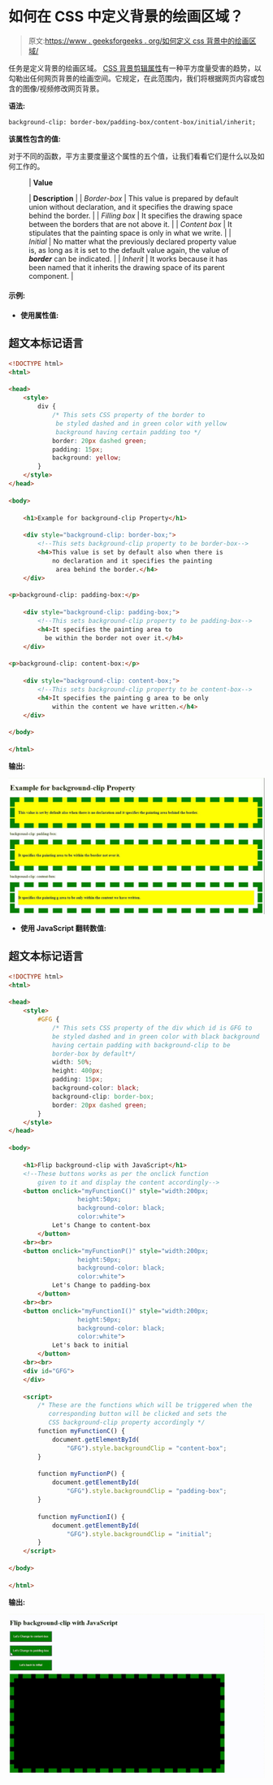 # 如何在 CSS 中定义背景的绘画区域？

> 原文:[https://www . geeksforgeeks . org/如何定义 css 背景中的绘画区域/](https://www.geeksforgeeks.org/how-to-define-the-painting-area-of-the-background-in-css/)

任务是定义背景的绘画区域。 [CSS 背景剪辑属性](https://www.geeksforgeeks.org/css-background-clip-property/)有一种平方度量受害的趋势，以勾勒出任何网页背景的绘画空间。它规定，在此范围内，我们将根据网页内容或包含的图像/视频修改网页背景。

**语法:**

```html
background-clip: border-box/padding-box/content-box/initial/inherit;
```

**该属性包含的值:**

对于不同的函数，平方主要度量这个属性的五个值，让我们看看它们是什么以及如何工作的。

<figure class="table">

| **Value**

 | **Description** |
| *Border-box* | This value is prepared by default union without declaration, and it specifies the drawing space behind the border. |
| *Filling box* | It specifies the drawing space between the borders that are not above it. |
| *Content box* | It stipulates that the painting space is only in what we write. |
| *Initial* | No matter what the previously declared property value is, as long as it is set to the default value again, the value of ***border*** can be indicated. |
| *Inherit* | It works because it has been named that it inherits the drawing space of its parent component. |

</figure>

#### 示例:

*   **使用属性值:**

## 超文本标记语言

```html
<!DOCTYPE html>
<html>

<head>
    <style>
        div {
            /* This sets CSS property of the border to
             be styled dashed and in green color with yellow 
             background having certain padding too */
            border: 20px dashed green;
            padding: 15px;
            background: yellow;
        }
    </style>
</head>

<body>

    <h1>Example for background-clip Property</h1>

    <div style="background-clip: border-box;">
        <!--This sets background-clip property to be border-box-->
        <h4>This value is set by default also when there is 
            no declaration and it specifies the painting
             area behind the border.</h4>
    </div>

<p>background-clip: padding-box:</p>

    <div style="background-clip: padding-box;">
        <!--This sets background-clip property to be padding-box-->
        <h4>It specifies the painting area to
          be within the border not over it.</h4>
    </div>

<p>background-clip: content-box:</p>

    <div style="background-clip: content-box;">
        <!--This sets background-clip property to be content-box-->
        <h4>It specifies the painting g area to be only 
            within the content we have written.</h4>
    </div>

</body>

</html>
```

**输出:**

![](img/39d6beff87639e4ed58acdc5ddd9f98f.png)

*   **使用 JavaScript 翻转数值:**

## 超文本标记语言

```html
<!DOCTYPE html>
<html>

<head>
    <style>
        #GFG {
            /* This sets CSS property of the div which id is GFG to 
            be styled dashed and in green color with black background 
            having certain padding with background-clip to be 
            border-box by default*/
            width: 50%;
            height: 400px;
            padding: 15px;
            background-color: black;
            background-clip: border-box;
            border: 20px dashed green;
        }
    </style>
</head>

<body>

    <h1>Flip background-clip with JavaScript</h1>
    <!--These buttons works as per the onclick function 
        given to it and display the content accordingly-->
    <button onclick="myFunctionC()" style="width:200px;
                   height:50px;
                   background-color: black;
                   color:white">
            Let's Change to content-box
        </button>
    <br><br>
    <button onclick="myFunctionP()" style="width:200px;
                   height:50px;
                   background-color: black;
                   color:white">
            Let's Change to padding-box
        </button>
    <br><br>
    <button onclick="myFunctionI()" style="width:200px;
                   height:50px;
                   background-color: black;
                   color:white">
            Let's back to initial
        </button>
    <br><br>
    <div id="GFG">
    </div>

    <script>
        /* These are the functions which will be triggered when the 
           corresponding button will be clicked and sets the 
           CSS background-clip property accordingly */
        function myFunctionC() {
            document.getElementById(
                "GFG").style.backgroundClip = "content-box";
        }

        function myFunctionP() {
            document.getElementById(
                "GFG").style.backgroundClip = "padding-box";
        }

        function myFunctionI() {
            document.getElementById(
                "GFG").style.backgroundClip = "initial";
        }
    </script>

</body>

</html>
```

**输出:**

![](img/7dc035d923ce64c39ad826f6fa81f027.png)
